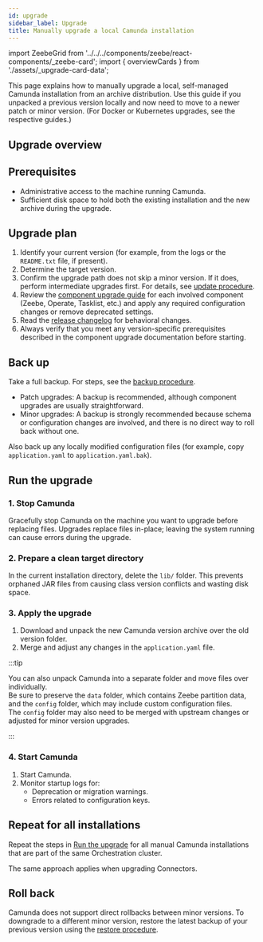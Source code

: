 ```yaml
---
id: upgrade
sidebar_label: Upgrade
title: Manually upgrade a local Camunda installation
---
```


import ZeebeGrid from '../../../components/zeebe/react-components/\_zeebe-card';
import { overviewCards } from './assets/\_upgrade-card-data';

This page explains how to manually upgrade a local, self-managed Camunda installation from an archive distribution. Use this guide if you unpacked a previous version locally and now need to move to a newer patch or minor version. (For Docker or Kubernetes upgrades, see the respective guides.)

## Upgrade overview

<ZeebeGrid zeebe={overviewCards} />

## Prerequisites

- Administrative access to the machine running Camunda.
- Sufficient disk space to hold both the existing installation and the new archive during the upgrade.

## Upgrade plan

1. Identify your current version (for example, from the logs or the `README.txt` file, if present).
2. Determine the target version.
3. Confirm the upgrade path does not skip a minor version. If it does, perform intermediate upgrades first. For details, see [update procedure](/self-managed/components/components-upgrade/introduction.md#update-procedure).
4. Review the [component upgrade guide](/self-managed/components/components-upgrade/introduction.md) for each involved component (Zeebe, Operate, Tasklist, etc.) and apply any required configuration changes or remove deprecated settings.
5. Read the [release changelog](/reference/announcements-release-notes/overview.md) for behavioral changes.
6. Always verify that you meet any version-specific prerequisites described in the component upgrade documentation before starting.

## Back up

Take a full backup. For steps, see the [backup procedure](/self-managed/operational-guides/backup-restore/backup.md).

- Patch upgrades: A backup is recommended, although component upgrades are usually straightforward.
- Minor upgrades: A backup is strongly recommended because schema or configuration changes are involved, and there is no direct way to roll back without one.

Also back up any locally modified configuration files (for example, copy `application.yaml` to `application.yaml.bak`).

## Run the upgrade

### 1. Stop Camunda

Gracefully stop Camunda on the machine you want to upgrade before replacing files. Upgrades replace files in-place; leaving the system running can cause errors during the upgrade.

### 2. Prepare a clean target directory

In the current installation directory, delete the `lib/` folder. This prevents orphaned JAR files from causing class version conflicts and wasting disk space.

### 3. Apply the upgrade

1. Download and unpack the new Camunda version archive over the old version folder.
2. Merge and adjust any changes in the `application.yaml` file.

:::tip

You can also unpack Camunda into a separate folder and move files over individually.  
Be sure to preserve the `data` folder, which contains Zeebe partition data, and the `config` folder, which may include custom configuration files.  
The `config` folder may also need to be merged with upstream changes or adjusted for minor version upgrades.

:::

### 4. Start Camunda

1. Start Camunda.
2. Monitor startup logs for:
   - Deprecation or migration warnings.
   - Errors related to configuration keys.

## Repeat for all installations

Repeat the steps in [Run the upgrade](#run-the-upgrade) for all manual Camunda installations that are part of the same Orchestration cluster.

The same approach applies when upgrading Connectors.

## Roll back

Camunda does not support direct rollbacks between minor versions. To downgrade to a different minor version, restore the latest backup of your previous version using the [restore procedure](/self-managed/operational-guides/backup-restore/restore.md).
